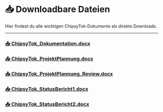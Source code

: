 # 📥 Downloadbare Dateien

Hier findest du alle wichtigen ChipsyTok-Dokumente als direkte Downloads.

---

### [📥 ChipsyTok_Dokumentation.docx](../ChipsyTok_Dokumentation.docx)

### [📥 ChipsyTok_ProjektPlannung.docx](../ChipsyTok_ProjektPlannung.docx)

### [📥 ChipsyTok_ProjektPlannung_Review.docx](../ChipsyTok_ProjektPlannung_Review.docx)

### [📥 ChipsyTok_StatusBericht1.docx](../ChipsyTok_StatusBericht1.docx)

### [📥 ChipsyTok_StatusBericht2.docx](../ChipsyTok_StatusBericht2.docx)

